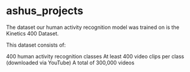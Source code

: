 # ashus_projects

The dataset our human activity recognition model was trained on is the Kinetics 400 Dataset.

This dataset consists of:

400 human activity recognition classes
At least 400 video clips per class (downloaded via YouTube)
A total of 300,000 videos

